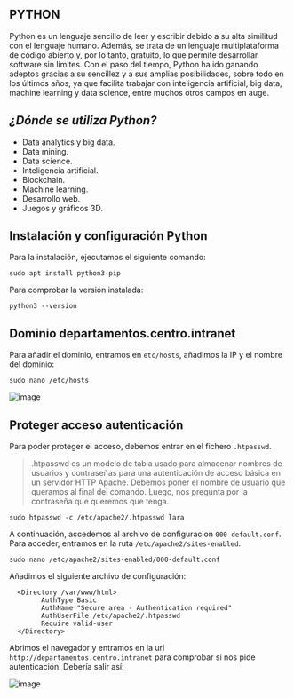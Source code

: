 ## PYTHON

Python es un lenguaje sencillo de leer y escribir debido a su alta similitud con el lenguaje humano. Además, se trata de un lenguaje multiplataforma de código abierto y, por lo tanto, gratuito, lo que permite desarrollar software sin límites. Con el paso del tiempo, Python ha ido ganando adeptos gracias a su sencillez y a sus amplias posibilidades, sobre todo en los últimos años, ya que facilita trabajar con inteligencia artificial, big data, machine learning y data science, entre muchos otros campos en auge. 

## _¿Dónde se utiliza Python?_
- Data analytics y big data.
- Data mining.
- Data science.
- Inteligencia artificial.
- Blockchain.
- Machine learning.
- Desarrollo web.
- Juegos y gráficos 3D.


## Instalación y configuración Python

Para la instalación, ejecutamos el siguiente comando:

```
sudo apt install python3-pip
```
Para comprobar la versión instalada:
```
python3 --version
```

## Dominio departamentos.centro.intranet
Para añadir el dominio, entramos en `etc/hosts`, añadimos la IP y el nombre del dominio:

```
sudo nano /etc/hosts
```
![image](https://user-images.githubusercontent.com/114391559/204754209-795faf72-0ee3-4962-b81d-b6df661b9ef4.png)

## Proteger acceso autenticación

Para poder proteger el acceso, debemos entrar en el fichero `.htpasswd`.
> .htpasswd es un modelo de tabla usado para almacenar nombres de usuarios y contraseñas para una autenticación de acceso básica en un servidor HTTP Apache.
Debemos poner el nombre de usuario que queramos al final del comando. Luego, nos pregunta por la contraseña que queremos que tenga.
```
sudo htpasswd -c /etc/apache2/.htpasswd lara
```
A continuación, accedemos al archivo de configuracion `000-default.conf`. 
Para acceder, entramos en la ruta `/etc/apache2/sites-enabled`.
```
sudo nano /etc/apache2/sites-enabled/000-default.conf
```
Añadimos el siguiente archivo de configuración:
```
  <Directory /var/www/html>
        AuthType Basic
        AuthName "Secure area - Authentication required"
        AuthUserFile /etc/apache2/.htpasswd
        Require valid-user
  </Directory>
```

Abrimos el navegador y entramos en la url `http://departamentos.centro.intranet` para comprobar si nos pide autenticación. 
Debería salir así:

![image](https://user-images.githubusercontent.com/114391559/204757370-5f3cda75-861b-4044-988c-478ecb81862d.png)






